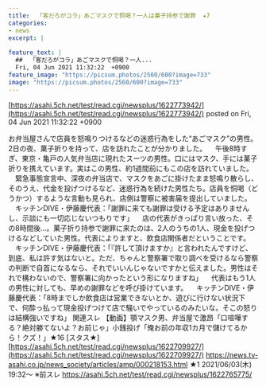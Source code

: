 ```yaml
---
title:  「客だろがコラ」あごマスクで恫喝？一人は菓子持参で謝罪  ★7  
categories:
- news
excerpt: |
  
feature_text: |
  ##  「客だろがコラ」あごマスクで恫喝？一人...
  Fri, 04 Jun 2021 11:32:22  +0900
feature_image: "https://picsum.photos/2560/600?image=733"
image: "https://picsum.photos/2560/600?image=733"
---
```


[https://asahi.5ch.net/test/read.cgi/newsplus/1622773942/](https://asahi.5ch.net/test/read.cgi/newsplus/1622773942/)
posted on Fri, 04 Jun 2021 11:32:22  +0900

<!--more-->

お弁当屋さんで店員を怒鳴りつけるなどの迷惑行為をした“あごマスク”の男性。2日の夜、菓子折りを持って、店を訪れたことが分かりました。 　午後8時すぎ、東京・亀戸の人気弁当店に現れたスーツの男性。口にはマスク、手には菓子折りを携えています。実はこの男性、約1週間前にもこの店を訪れていました。 　緊急事態宣言中、深夜の弁当店で、マスクをあごに掛けたまま怒鳴り散らし、そのうえ、代金を投げつけるなど、迷惑行為を続けた男性たち。店員を恫喝（どうかつ）するような言動も見られ、店側は警察に被害届を提出していました。 　キッチンDIVE・伊藤慶代表：「謝罪に来ても謝罪は受ける予定はありませんし、示談にも一切応じないつもりです」 　店の代表がきっぱり言い放った、その8時間後…。菓子折り持参で謝罪に来たのは、2人のうちの1人、現金を投げつけるなどしていた男性。代表によりますと、飲食店関係者だということです。 　キッチンDIVE・伊藤慶代表：「『許して頂けますか』と言われたんですけど、到底、私は許す気はないと。ただ、ちゃんと警察署で取り調べを受けるなら警察の判断で自首になるなら、それでいいんじゃないですかと伝えました。男性はそれで構わないので、警察署に向かったという形になりますね」 　代表はもう1人の男性に対しても、早めの謝罪などを呼び掛けています。 　キッチンDIVE・伊藤慶代表：「8時までしか飲食店は営業できないとか、遊びに行けない状況下で、何酔っ払って現金投げつけて店で騒いでやっているのみたいな。そこの怒りは結構強いですね」 関連スレ 【動画】顎マスク男、弁当屋で激昂「口喧嘩する？絶対勝てないよ？お前じゃ」小銭投げ「俺お前の年収1カ月で儲けてるから！クズ！」★16 [スタス★] [https://asahi.5ch.net/test/read.cgi/newsplus/1622709927/](https://asahi.5ch.net/test/read.cgi/newsplus/1622709927/) https://news.tv-asahi.co.jp/news_society/articles/amp/000218153.html ★1 2021/06/03(木) 19:32〜 ※前スレ https://asahi.5ch.net/test/read.cgi/newsplus/1622765775/
